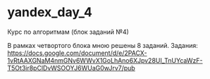 # yandex_day_4
Курс по алгоритмам (блок заданий №4)

В рамках четвортого блока мною решены 8 заданий.
Задания: https://docs.google.com/document/d/e/2PACX-1vRtAAXGNaM4nmGNv6WWvX1GoLhAno6XJpv28UI_TnUYcaWzF-T5Ot3ir8pClDvWSOOYJ6WUaG0wJrv7/pub
